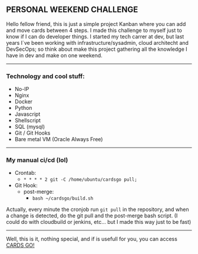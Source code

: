 ## PERSONAL WEEKEND CHALLENGE

Hello fellow friend, this is just a simple project Kanban where you can add and move cards between 4 steps. I made this challenge to myself just to know if I can do developer things. I started my tech carrer at dev, but last years I`ve been working with infrastructure/sysadmin, cloud architecht and DevSecOps; so think about make this project gathering all the knowledge I have in dev and make on one weekend.
<hr>

### Technology and cool stuff:
- No-IP
- Nginx
- Docker
- Python
- Javascript
- Shellscript
- SQL (mysql)
- Git / Git Hooks
- Bare metal VM (Oracle Always Free)
<hr>

### My manual ci/cd (lol)
- Crontab:
   - `* * * * 2 git -C /home/ubuntu/cardsgo pull;`
- Git Hook:
   - post-merge:
     - `bash ~/cardsgo/build.sh`

Actually, every minute the cronjob run `git pull` in the repository, and when a change is detected, do the git pull and the post-merge bash script.
(I could do with cloudbuild or jenkins, etc... but I made this way just to be fast)
<hr>

Well, this is it, nothing special, and if is usefull for you, you can access [CARDS GO!](http://cardsgo.ddns.net)